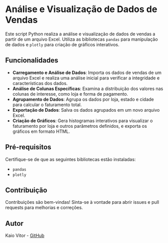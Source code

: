 # Análise e Visualização de Dados de Vendas

Este script Python realiza a análise e visualização de dados de vendas a partir de um arquivo Excel. Utiliza as bibliotecas `pandas` para manipulação de dados e `plotly` para criação de gráficos interativos.

## Funcionalidades

- **Carregamento e Análise de Dados**: Importa os dados de vendas de um arquivo Excel e realiza uma análise inicial para verificar a integridade e características dos dados.
- **Análise de Colunas Específicas**: Examina a distribuição dos valores nas colunas de interesse, como loja e forma de pagamento.
- **Agrupamento de Dados**: Agrupa os dados por loja, estado e cidade para calcular o faturamento total.
- **Exportação de Dados**: Salva os dados agrupados em um novo arquivo Excel.
- **Criação de Gráficos**: Gera histogramas interativos para visualizar o faturamento por loja e outros parâmetros definidos, e exporta os gráficos em formato HTML.

## Pré-requisitos

Certifique-se de que as seguintes bibliotecas estão instaladas:

- `pandas`
- `plotly`

## Contribuição

Contribuições são bem-vindas! Sinta-se à vontade para abrir issues e pull requests para melhorias e correções.

## Autor

Kaio Vitor - [GitHub](https://github.com/Kaio-0708)

